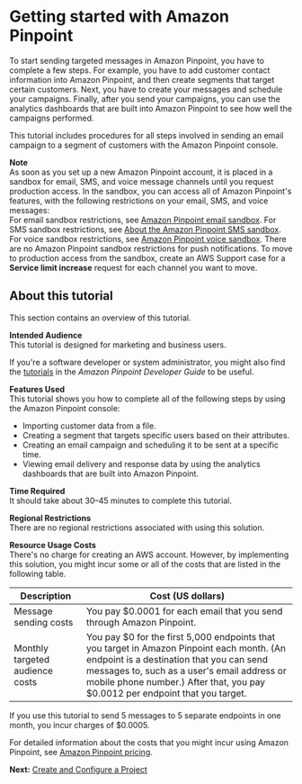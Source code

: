 # Getting started with Amazon Pinpoint<a name="gettingstarted"></a>

To start sending targeted messages in Amazon Pinpoint, you have to complete a few steps\. For example, you have to add customer contact information into Amazon Pinpoint, and then create segments that target certain customers\. Next, you have to create your messages and schedule your campaigns\. Finally, after you send your campaigns, you can use the analytics dashboards that are built into Amazon Pinpoint to see how well the campaigns performed\.

This tutorial includes procedures for all steps involved in sending an email campaign to a segment of customers with the Amazon Pinpoint console\.

**Note**  
As soon as you set up a new Amazon Pinpoint account, it is placed in a sandbox for email, SMS, and voice message channels until you request production access\. In the sandbox, you can access all of Amazon Pinpoint's features, with the following restrictions on your email, SMS, and voice messages:  
For email sandbox restrictions, see [Amazon Pinpoint email sandbox](channels-email-setup-production-access.md)\. 
For SMS sandbox restrictions, see [About the Amazon Pinpoint SMS sandbox](channels-sms-sandbox.md)\. 
For voice sandbox restrictions, see [Amazon Pinpoint voice sandbox](channels-voice-sandbox.md)\. 
There are no Amazon Pinpoint sandbox restrictions for push notifications\. 
To move to production access from the sandbox, create an AWS Support case for a **Service limit increase** request for each channel you want to move\.

## About this tutorial<a name="gettingstarted-about-this-tutorial"></a>

This section contains an overview of this tutorial\.

**Intended Audience**  
This tutorial is designed for marketing and business users\.

If you're a software developer or system administrator, you might also find the [tutorials](https://docs.aws.amazon.com/pinpoint/latest/developerguide/tutorials.html) in the *Amazon Pinpoint Developer Guide* to be useful\.

**Features Used**  
This tutorial shows you how to complete all of the following steps by using the Amazon Pinpoint console:
+ Importing customer data from a file\.
+ Creating a segment that targets specific users based on their attributes\.
+ Creating an email campaign and scheduling it to be sent at a specific time\.
+ Viewing email delivery and response data by using the analytics dashboards that are built into Amazon Pinpoint\.

**Time Required**  
It should take about 30–45 minutes to complete this tutorial\.

**Regional Restrictions**  
There are no regional restrictions associated with using this solution\.

**Resource Usage Costs**  
There's no charge for creating an AWS account\. However, by implementing this solution, you might incur some or all of the costs that are listed in the following table\.


| Description | Cost \(US dollars\) | 
| --- | --- | 
| Message sending costs | You pay $0\.0001 for each email that you send through Amazon Pinpoint\. | 
| Monthly targeted audience costs | You pay $0 for the first 5,000 endpoints that you target in Amazon Pinpoint each month\. \(An endpoint is a destination that you can send messages to, such as a user's email address or mobile phone number\.\) After that, you pay $0\.0012 per endpoint that you target\. | 

If you use this tutorial to send 5 messages to 5 separate endpoints in one month, you incur charges of $0\.0005\.

For detailed information about the costs that you might incur using Amazon Pinpoint, see [Amazon Pinpoint pricing](https://aws.amazon.com/pinpoint/pricing/)\.

**Next:** [Create and Configure a Project](gettingstarted-create-project.md)